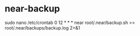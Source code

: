 # near-backup

sudo nano /etc/crontab
0  12 *  *  * near      root/.near/backup.sh >>  root/.near/backups/backup.log 2>&1
